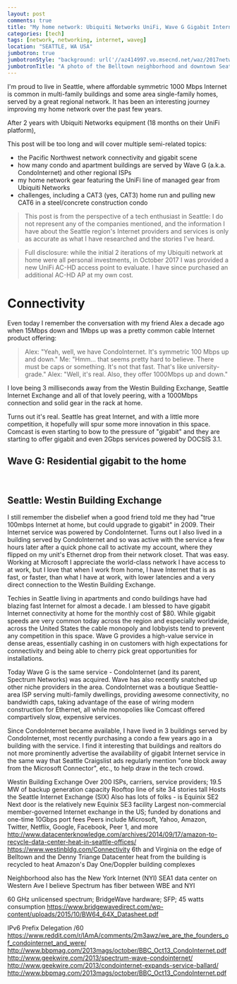 ```yaml
---
layout: post
comments: true
title: "My home network: Ubiquiti Networks UniFi, Wave G Gigabit Internet, and CAT6-CAT3 wiring"
categories: [tech]
tags: [network, networking, internet, waveg]
location: "SEATTLE, WA USA"
jumbotron: true
jumbotronStyle: "background: url('//az414997.vo.msecnd.net/waz/2017network/rooftop-pano-web.jpg') no-repeat left center; background-size: cover; overflow: hidden; min-height: 500px;"
jumbotronTitle: "A photo of the Belltown neighborhood and downtown Seattle, the Space Needle, and rooftop wireless backhaul networking equipment"
---
```


I'm proud to live in Seattle, where affordable symmetric 1000 Mbps Internet is common in multi-family buildings and some area single-family homes, served
by a great regional network. It has been an interesting journey improving my home network over the past few years.

After 2 years with Ubiquiti Networks equipment (18 months on their UniFi platform), 

This post will be too long and will cover multiple semi-related topics:

- the Pacific Northwest network connectivity and gigabit scene
- how many condo and apartment buildings are served by Wave G (a.k.a. CondoInternet) and other regional ISPs
- my home network gear featuring the UniFi line of managed gear from Ubiquiti Networks
- challenges, including a CAT3 (yes, CAT3) home run and pulling new CAT6 in a steel/concrete construction condo

> This post is from the perspective of a tech enthusiast in Seattle: I do not represent any of the companies mentioned, and the information I have about the Seattle region's Internet providers and services is only as accurate as what I have researched and the stories I've heard.

> Full disclosure: while the initial 2 iterations of my Ubiquiti network at home were all personal investments, in October 2017 I was provided a new UniFi AC-HD access point to evaluate. I have since purchased an additional AC-HD AP at my own cost.

# Connectivity

Even today I remember the conversation with my friend Alex a decade ago when 15Mbps down and 1Mbps up was a pretty common cable Internet product offering:

> Alex: "Yeah, well, we have CondoInternet. It's symmetric 100 Mbps up and down."
> Me: "Hmm... that seems pretty hard to believe. There must be caps or something. It's not that fast. That's like university-grade."
> Alex: "Well, it's real. Also, they offer 1000Mbps up and down."

I love being 3 milliseconds away from the Westin Building Exchange, Seattle Internet Exchange and all of that lovely peering, with a 1000Mbps connection and solid gear in the rack at home.

Turns out it's real. Seattle has great Internet, and with a little more competition, it hopefully will spur some more innovation in this space. Comcast is even starting to bow to the pressure of "gigabit" and they are starting to offer gigabit and even 2Gbps services powered by DOCSIS 3.1.

## Wave G: Residential gigabit to the home

<img src="{{ site.cdn }}2017network/other-buildings.jpg" class="img-responsive" title="" />

<img src="{{ site.cdn }}2017network/other-buildings2.jpg" class="img-responsive" title="" />

<img src="{{ site.cdn }}2017network/cloudkeytray1.jpg" class="img-responsive" title="" />

<img src="{{ site.cdn }}2017network/waveg-fiber.jpg" class="img-responsive" title="" />

<img src="{{ site.cdn }}2017network/rackview.jpg" class="img-responsive" title="" />

<img src="{{ site.cdn }}2017network/ubnt-wifi-hallway.jpg" class="img-responsive" title="" />

<img src="{{ site.cdn }}2017network/microfische-machine.jpg" class="img-responsive" title="" />



<img src="{{ site.cdn }}2017network/cat3-jack.jpg" class="img-responsive" title="" />
<img src="{{ site.cdn }}2017network/cat6-cat3-wall-mess3.jpg" class="img-responsive" title="" />
<img src="{{ site.cdn }}2017network/cat6-splicing.jpg" class="img-responsive" title="" />
<img src="{{ site.cdn }}2017network/cat6-wiring-service-loop.jpg" class="img-responsive" title="" />
<img src="{{ site.cdn }}2017network/ceiling-running-cables.jpg" class="img-responsive" title="" />
<img src="{{ site.cdn }}2017network/closet-running-cat6.jpg" class="img-responsive" title="" />
<img src="{{ site.cdn }}2017network/cloudkeytray2.jpg" class="img-responsive" title="" />
<img src="{{ site.cdn }}2017network/electrical-in-ceiling.jpg" class="img-responsive" title="" />
<img src="{{ site.cdn }}2017network/office-rack6.jpg" class="img-responsive" title="" />
<img src="{{ site.cdn }}2017network/rack-with-sgpro.jpg" class="img-responsive" title="" />
<img src="{{ site.cdn }}2017network/rooftop-microwaves.jpg" class="img-responsive" title="" />
<img src="{{ site.cdn }}2017network/rooftop-waveg1.jpg" class="img-responsive" title="" />
<img src="{{ site.cdn }}2017network/running-ent-through-kitchen-ceiling-walls.jpg" class="img-responsive" title="" />
<img src="{{ site.cdn }}2017network/ubnt-uap-blue-night.jpg" class="img-responsive" title="" />
<img src="{{ site.cdn }}2017network/ubnt-uap-wall-install.jpg" class="img-responsive" title="" />
<img src="{{ site.cdn }}2017network/ubnt-wifi-bedroom.jpg" class="img-responsive" title="" />
<img src="{{ site.cdn }}2017network/ubntuap.jpg" class="img-responsive" title="" />

## Seattle: Westin Building Exchange

I still remember the disbelief when a good friend told me they had "true 100mbps Internet at home, but could upgrade to gigabit" in 2009. Their Internet service was powered by CondoInternet. Turns out I also lived in a building served by CondoInternet and so was active with the service a few hours later after a quick phone call to activate my account, where they flipped on my unit's Ethernet drop from their network closet. That was easy. Working at Microsoft I appreciate the world-class network I have access to at work, but I love that when I work from home, I have Internet that is as fast, or faster, than what I have at work, with lower latencies and a very direct connection to the Westin Building Exchange.

Techies in Seattle living in apartments and condo buildings have had blazing fast Internet for almost a decade. I am blessed to have gigabit Internet connectivity at home for the monthly cost of $80. While gigabit speeds are very common today across the region and especially worldwide, across the United States the cable monopoly and lobbyists tend to prevent any competition in this space. Wave G provides a high-value service in dense areas, essentially cashing in on customers with high expectations for connectivity and being able to cherry pick great opportunities for installations.

Today Wave G is the same service - CondoInternet (and its parent, Spectrum Networks) was acquired. Wave has also recently snatched up other niche providers in the area. CondoInternet was a boutique Seattle-area ISP serving multi-family dwellings, providing awesome connectivity, no bandwidth caps, taking advantage of the ease of wiring modern construction for Ethernet, all while monopolies like Comcast offered compartively slow, expensive services.

Since CondoInternet became available, I have lived in 3 buildings served by CondoInternet, most recently purchasing a condo a few years ago in a building with the service. I find it interesting that buildings and realtors do not more prominently advertise the availability of gigabit Internet service in the same way that Seattle Craigslist ads regularly mention "one block away from the Microsoft Connector", etc., to help draw in the tech crowd.


Westin Building Exchange
Over 200 ISPs, carriers, service providers; 19.5 MW of backup generation capacity
Rooftop line of site
34 stories tall
Hosts the Seattle Internet Exchange (SIX)
Also has lots of folks - is Equinix SE2
Next door is the relatively new Equinix SE3 facility
Largest non-commercial member-governed Internet exchange in the US; funded by donations and one-time 10Gbps port fees
Peers include Microsoft, Yahoo, Amazon, Twitter, Netflix, Google, Facebook, Peer 1, and more
http://www.datacenterknowledge.com/archives/2014/09/17/amazon-to-recycle-data-center-heat-in-seattle-offices/
https://www.westinbldg.com/Connectivity
6th and Virginia on the edge of Belltown and the Denny Triange
Datacenter heat from the building is recycled to heat Amazon's Day One/Doppler building complexes

Neighborhood also has the New York Internet (NYI) SEA1 data center on Western Ave
I believe Spectrum has fiber between WBE and NYI

60 GHz unlicensed spectrum; BridgeWave hardware; SFP; 45 watts consumption https://www.bridgewavedirect.com/wp-content/uploads/2015/10/BW64_64X_Datasheet.pdf


IPv6 Prefix Delegation /60
https://www.reddit.com/r/IAmA/comments/2m3awz/we_are_the_founders_of_condointernet_and_were/
http://www.bbpmag.com/2013mags/october/BBC_Oct13_CondoInternet.pdf
http://www.geekwire.com/2013/spectrum-wave-condointernet/
http://www.geekwire.com/2013/condointernet-expands-service-ballard/
http://www.bbpmag.com/2013mags/october/BBC_Oct13_CondoInternet.pdf
